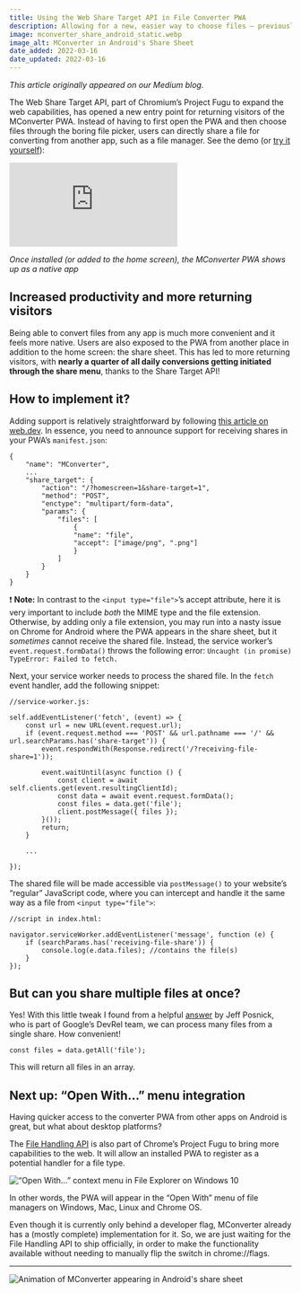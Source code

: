 ```yaml
---
title: Using the Web Share Target API in File Converter PWA
description: Allowing for a new, easier way to choose files – previously inaccessible for web apps.
image: mconverter_share_android_static.webp
image_alt: MConverter in Android's Share Sheet
date_added: 2022-03-16
date_updated: 2022-03-16
---
```


*This article originally appeared on our Medium blog.*

The Web Share Target API, part of Chromium’s Project Fugu to expand the web capabilities, has opened a new entry point for returning visitors of the MConverter PWA. Instead of having to first open the PWA and then choose files through the boring file picker, users can directly share a file for converting from another app, such as a file manager. See the demo (or [try it yourself](https://mconverter.eu)):

<iframe src="https://www.youtube-nocookie.com/embed/TyClSRvqQcU" title="YouTube video player" frameborder="0" allow="accelerometer; autoplay; clipboard-write; encrypted-media; gyroscope; picture-in-picture" allowfullscreen></iframe>

*Once installed (or added to the home screen), the MConverter PWA shows up as a native app*

## Increased productivity and more returning visitors

Being able to convert files from any app is much more convenient and it feels more native. Users are also exposed to the PWA from another place in addition to the home screen: the share sheet. This has led to more returning visitors, with **nearly a quarter of all daily conversions getting initiated through the share menu**, thanks to the Share Target API!

## How to implement it?

Adding support is relatively straightforward by following [this article on web.dev](https://web.dev/web-share-target/). In essence, you need to announce support for receiving shares in your PWA’s `manifest.json`:

    {
        "name": "MConverter",
        ...
        "share_target": {
            "action": "/?homescreen=1&share-target=1",
            "method": "POST",
            "enctype": "multipart/form-data",
            "params": {
                "files": [
                    {
                    "name": "file",
                    "accept": ["image/png", ".png"]
                    }
                ]
            }
        }
    }

❗ **Note:** In contrast to the `<input type="file">`’s accept attribute, here it is very important to include *both* the MIME type and the file extension. Otherwise, by adding only a file extension, you may run into a nasty issue on Chrome for Android where the PWA appears in the share sheet, but it *sometimes* cannot receive the shared file. Instead, the service worker’s `event.request.formData()` throws the following error: `Uncaught (in promise) TypeError: Failed to fetch.`

Next, your service worker needs to process the shared file. In the `fetch` event handler, add the following snippet:

    //service-worker.js:

    self.addEventListener('fetch', (event) => {
        const url = new URL(event.request.url);
        if (event.request.method === 'POST' && url.pathname === '/' && url.searchParams.has('share-target')) {
            event.respondWith(Response.redirect('/?receiving-file-share=1'));

            event.waitUntil(async function () {
                const client = await self.clients.get(event.resultingClientId);
                const data = await event.request.formData();
                const files = data.get('file');
                client.postMessage({ files });
            }());
            return;
        }

        ...

    });

The shared file will be made accessible via `postMessage()` to your website’s “regular” JavaScript code, where you can intercept and handle it the same way as a file from `<input type="file">`:

    //script in index.html:

    navigator.serviceWorker.addEventListener('message', function (e) {
        if (searchParams.has('receiving-file-share')) {
            console.log(e.data.files); //contains the file(s)
        }
    });

## But can you share multiple files at once?

Yes! With this little tweak I found from a helpful [answer](https://stackoverflow.com/a/61872441/3955094) by Jeff Posnick, who is part of Google’s DevRel team, we can process many files from a single share. How convenient!

    const files = data.getAll('file');

This will return all files in an array.

## Next up: “Open With…” menu integration

Having quicker access to the converter PWA from other apps on Android is great, but what about desktop platforms?

The [File Handling API](https://github.com/WICG/file-handling/blob/main/explainer.md) is also part of Chrome’s Project Fugu to bring more capabilities to the web. It will allow an installed PWA to register as a potential handler for a file type.

![“Open With…” context menu in File Explorer on Windows 10](http://localhost/mconverter-blog/images/web_share_target_api/open_with_menu.webp)

In other words, the PWA will appear in the “Open With” menu of file managers on Windows, Mac, Linux and Chrome OS.

Even though it is currently only behind a developer flag, MConverter already has a (mostly complete) implementation for it. So, we are just waiting for the File Handling API to ship officially, in order to make the functionality available without needing to manually flip the switch in chrome://flags.

---

![Animation of MConverter appearing in Android's share sheet](http://localhost/mconverter-blog/images/web_share_target_api/mconverter_share_android.webp)